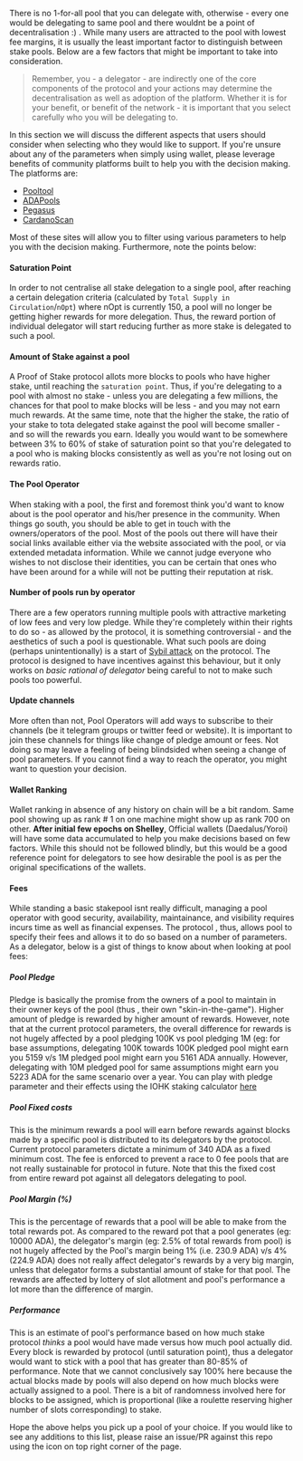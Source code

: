 
There is no 1-for-all pool that you can delegate with, otherwise - every one would be delegating to same pool and there wouldnt be a point of decentralisation :) . While many users are attracted to the pool with lowest fee margins, it is usually the least important factor to distinguish between stake pools. Below are a few factors that might be important to take into consideration.

> Remember, you - a delegator - are indirectly one of the core components of the protocol and your actions may determine the decentralisation as well as adoption of the platform. Whether it is for your benefit, or benefit of the network - it is important that you select carefully who you will be delegating to.

In this section we will discuss the different aspects that users should consider when selecting who they would like to support. If you're unsure about any of the parameters when simply using wallet, please leverage benefits of community platforms built to help you with the decision making. The platforms are:
- [Pooltool](https://pooltool.io)
- [ADAPools](https://adapools.org)
- [Pegasus](https://pegasuspool.info/explorer)
- [CardanoScan](http://cardanoscan.io)

Most of these sites will allow you to filter using various parameters to help you with the decision making. Furthermore, note the points below:

#### Saturation Point
  In order to not centralise all stake delegation to a single pool, after reaching a certain delegation criteria (calculated by `Total Supply in Circulation`/`nOpt`) where nOpt is currently 150, a pool will no longer be getting higher rewards for more delegation. Thus, the reward portion of individual delegator will start reducing further as more stake is delegated to such a pool.  
  
#### Amount of Stake against a pool
  A Proof of Stake protocol allots more blocks to pools who have higher stake, until reaching the `saturation point`. Thus, if you're delegating to a pool with almost no stake - unless you are delegating a few millions, the chances for that pool to make blocks will be less - and you may not earn much rewards. At the same time, note that the higher the stake, the ratio of your stake to tota delegated stake against the pool will become smaller - and so will the rewards you earn. Ideally you would want to be somewhere between 3% to 60% of stake of saturation point so that you're delegated to a pool who is making blocks consistently as well as you're not losing out on rewards ratio.

#### The Pool Operator  
  When staking with a pool, the first and foremost think you'd want to know about is the pool operator and his/her presence in the community. When things go south, you should be able to get in touch with the owners/operators of the pool. Most of the pools out there will have their social links available either via the website associated with the pool, or via extended metadata information. While we cannot judge everyone who wishes to not disclose their identities, you can be certain that ones who have been around for a while will not be putting their reputation at risk.  

#### Number of pools run by operator
  There are a few operators running multiple pools with attractive marketing of low fees and very low pledge. While they're completely within their rights to do so - as allowed by the protocol, it is something controversial - and the aesthetics of such a pool is questionable. What such pools are doing (perhaps unintentionally) is a start of [Sybil attack](https://en.wikipedia.org/wiki/Sybil_attack#:~:text=In%20a%20Sybil%20attack%2C%20the,diagnosed%20with%20dissociative%20identity%20disorder) on the protocol. The protocol is designed to have incentives against this behaviour, but it only works on *basic rational of delegator* being careful to not to make such pools too powerful.

#### Update channels
  More often than not, Pool Operators will add ways to subscribe to their channels (be it telegram groups or twitter feed or website). It is important to join these channels for things like change of pledge amount or fees. Not doing so may leave a feeling of being blindsided when seeing a change of pool parameters. If you cannot find a way to reach the operator, you might want to question your decision.  

#### Wallet Ranking  
  Wallet ranking in absence of any history on chain will be a bit random. Same pool showing up as rank # 1 on one machine might show up as rank 700 on other. **After initial few epochs on Shelley**, Official wallets (Daedalus/Yoroi) will have some data accumulated to help you make decisions based on few factors. While this should not be followed blindly, but this would be a good reference point for delegators to see how desirable the pool is as per the original specifications of the wallets.  

#### Fees

While standing a basic stakepool isnt really difficult, managing a pool operator with good security, availability, maintainance, and visibility requires incurs time as well as financial expenses. The protocol , thus, allows pool to specify their fees and allows it to do so based on a number of parameters. As a delegator, below is a gist of things to know about when looking at pool fees:

##### Pool Pledge
  Pledge is basically the promise from the owners of a pool to maintain in their owner keys of the pool (thus , their own "skin-in-the-game"). Higher amount of pledge is rewarded by higher amount of rewards. However, note that at the current protocol parameters, the overall difference for rewards is not hugely affected by a pool pledging 100K vs pool pledging 1M (eg: for base assumptions, delegating 100K towards 100K pledged pool might earn you 5159 v/s 1M pledged pool might earn you 5161 ADA annually. However, delegating with 10M pledged pool for same assumptions might earn you 5223 ADA for the same scenario over a year. You can play with pledge parameter and their effects using the IOHK staking calculator [here](https://testnets.cardano.org/en/cardano/tools/staking-calculator/)

##### Pool Fixed costs
  This is the minimum rewards a pool will earn before rewards against blocks made by a specific pool is distributed to its delegators by the protocol. Current protocol parameters dictate a minimum of 340 ADA as a fixed minimum cost. The fee is enforced to prevent a race to 0 fee pools that are not really sustainable for protocol in future. Note that this the fixed cost from entire reward pot against all delegators delegating to pool.
  
##### Pool Margin (%)
  This is the percentage of rewards that a pool will be able to make from the total rewards pot. As compared to the reward pot that a pool generates (eg: 10000 ADA), the delegator's margin (eg: 2.5% of total rewards from pool) is not hugely affected by the Pool's margin being 1% (i.e. 230.9 ADA) v/s 4% (224.9 ADA) does not really affect delegator's rewards by a very big margin, unless that delegator forms a substantial amount of stake for that pool. The rewards are affected by lottery of slot allotment and pool's performance a lot more than the difference of margin.
  
##### Performance  
  This is an estimate of pool's performance based on how much stake protocol *thinks* a pool would have made versus how much pool actually did. Every block is rewarded by protocol (until saturation point), thus a delegator would want to stick with a pool that has greater than 80-85% of performance. Note that we cannot conclusively say 100% here because the actual blocks made by pools will also depend on how much blocks were actually assigned to a pool. There is a bit of randomness involved here for blocks to be assigned, which is proportional (like a roulette reserving higher number of slots corresponding) to stake.
  
Hope the above helps you pick up a pool of your choice. If you would like to see any additions to this list, please raise an issue/PR against this repo using the icon on top right corner of the page.
